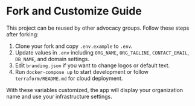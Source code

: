 # Fork and Customize Guide

This project can be reused by other advocacy groups. Follow these steps after forking:

1. Clone your fork and copy `.env.example` to `.env`.
2. Update values in `.env` including `ORG_NAME`, `ORG_TAGLINE`, `CONTACT_EMAIL`, `DB_NAME`, and domain settings.
3. Edit `branding.json` if you want to change logos or default text.
4. Run `docker-compose up` to start development or follow `terraform/README.md` for cloud deployment.

With these variables customized, the app will display your organization name and use your infrastructure settings.
